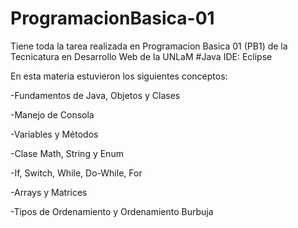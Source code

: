 # ProgramacionBasica-01
Tiene toda la tarea realizada en Programacion Basica 01 (PB1) de la Tecnicatura en Desarrollo Web de la UNLaM
#Java
IDE: Eclipse

En esta materia estuvieron los siguientes conceptos:

-Fundamentos de Java, Objetos y Clases

-Manejo de Consola

-Variables y Métodos

-Clase Math, String y Enum

-If, Switch, While, Do-While, For

-Arrays y Matrices

-Tipos de Ordenamiento y Ordenamiento Burbuja
